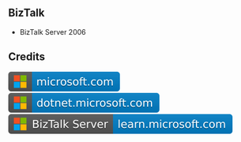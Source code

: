 BizTalk
-------

- BizTalk Server 2006

Credits
-------
[![image](
Credits/microsoft.com.svg)](https://microsoft.com/)  
[![image](
Credits/dotnet.microsoft.com.svg)](https://dotnet.microsoft.com/)  
[![image](
Credits/BizTalk-Server-learn.microsoft.com.svg)](https://learn.microsoft.com/en-us/biztalk/)